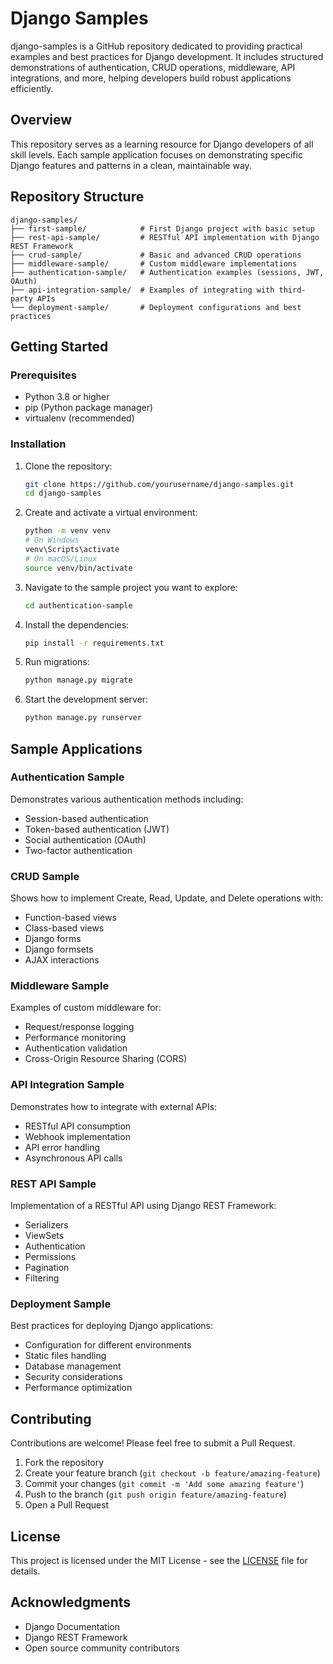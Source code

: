 # Django Samples

django-samples is a GitHub repository dedicated to providing practical examples and best practices for Django development. It includes structured demonstrations of authentication, CRUD operations, middleware, API integrations, and more, helping developers build robust applications efficiently.

## Overview

This repository serves as a learning resource for Django developers of all skill levels. Each sample application focuses on demonstrating specific Django features and patterns in a clean, maintainable way.

## Repository Structure

```text
django-samples/
├── first-sample/            # First Django project with basic setup
├── rest-api-sample/         # RESTful API implementation with Django REST Framework
├── crud-sample/             # Basic and advanced CRUD operations
├── middleware-sample/       # Custom middleware implementations
├── authentication-sample/   # Authentication examples (sessions, JWT, OAuth)
├── api-integration-sample/  # Examples of integrating with third-party APIs
└── deployment-sample/       # Deployment configurations and best practices
```

## Getting Started

### Prerequisites

- Python 3.8 or higher
- pip (Python package manager)
- virtualenv (recommended)

### Installation

1. Clone the repository:

   ```bash
   git clone https://github.com/yourusername/django-samples.git
   cd django-samples
   ```

2. Create and activate a virtual environment:

   ```bash
   python -m venv venv
   # On Windows
   venv\Scripts\activate
   # On macOS/Linux
   source venv/bin/activate
   ```

3. Navigate to the sample project you want to explore:

   ```bash
   cd authentication-sample
   ```

4. Install the dependencies:

   ```bash
   pip install -r requirements.txt
   ```

5. Run migrations:

   ```bash
   python manage.py migrate
   ```

6. Start the development server:
   ```bash
   python manage.py runserver
   ```

## Sample Applications

### Authentication Sample

Demonstrates various authentication methods including:

- Session-based authentication
- Token-based authentication (JWT)
- Social authentication (OAuth)
- Two-factor authentication

### CRUD Sample

Shows how to implement Create, Read, Update, and Delete operations with:

- Function-based views
- Class-based views
- Django forms
- Django formsets
- AJAX interactions

### Middleware Sample

Examples of custom middleware for:

- Request/response logging
- Performance monitoring
- Authentication validation
- Cross-Origin Resource Sharing (CORS)

### API Integration Sample

Demonstrates how to integrate with external APIs:

- RESTful API consumption
- Webhook implementation
- API error handling
- Asynchronous API calls

### REST API Sample

Implementation of a RESTful API using Django REST Framework:

- Serializers
- ViewSets
- Authentication
- Permissions
- Pagination
- Filtering

### Deployment Sample

Best practices for deploying Django applications:

- Configuration for different environments
- Static files handling
- Database management
- Security considerations
- Performance optimization

## Contributing

Contributions are welcome! Please feel free to submit a Pull Request.

1. Fork the repository
2. Create your feature branch (`git checkout -b feature/amazing-feature`)
3. Commit your changes (`git commit -m 'Add some amazing feature'`)
4. Push to the branch (`git push origin feature/amazing-feature`)
5. Open a Pull Request

## License

This project is licensed under the MIT License - see the [LICENSE](LICENSE) file for details.

## Acknowledgments

- Django Documentation
- Django REST Framework
- Open source community contributors

